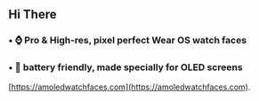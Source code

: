 ## Hi There

### • ⌚ Pro & High-res, pixel perfect Wear OS watch faces 
### • 🔋 battery friendly, made specially for OLED screens

[https://amoledwatchfaces.com](https://amoledwatchfaces.com).
